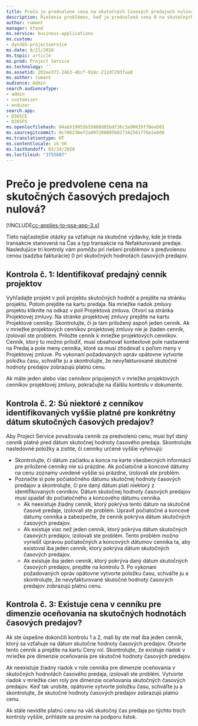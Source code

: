 ```yaml
---
title: Prečo je predvolene cena na skutočných časových predajoch nulová?
description: Riešenie problémov, keď je predvolená cena 0 na skutočných hodnotách času predaja.
author: rumant
manager: kfend
ms.service: business-applications
ms.custom:
- dyn365-projectservice
ms.date: 8/21/2018
ms.topic: article
ms.prod: Project Service
ms.technology: ''
ms.assetid: 202ee371-2863-4bcf-918c-212d7293faa8
ms.author: rumant
audience: Admin
search.audienceType:
- admin
- customizer
- enduser
search.app:
- D365CE
- D365PS
ms.openlocfilehash: 04ab519955b55088d85bdf36c3a90835f70ea501
ms.sourcegitcommit: 8c786230ef2a497280885b827162561776e2eb00
ms.translationtype: HT
ms.contentlocale: sk-SK
ms.lasthandoff: 03/24/2020
ms.locfileid: "3755607"
---
```

# <a name="why-is-price-defaulting-to-zero-on-time-sales-actuals"></a>Prečo je predvolene cena na skutočných časových predajoch nulová?

[!INCLUDE[cc-applies-to-psa-app-3.x](../includes/cc-applies-to-psa-app-3x.md)]

Tieto najčastejšie otázky sa vzťahuje na skutočné výdavky, kde je trieda transakcie stanovená na Čas a typ transakcie na Nefakturované predaje. Nasledujúce tri kontroly vám pomôžu pri riešení problémov s predvolenou cenou (sadzba fakturácie) 0 pri skutočných hodnotách časových predajov.

## <a name="check-1-identify-the-sales-price-list-for-the-project"></a>Kontrola č. 1: Identifikovať predajný cenník projektov

Vyhľadajte projekt v poli projektu skutočných hodnôt a prejdite na stránku projektu. Potom prejdite na kartu predaja. Na mriežke riadok zmluvy projektu kliknite na odkaz v poli Projektová zmluva. Otvorí sa stránka Projektovej zmluvy. Na stránke projektovej zmluvy prejdite na kartu Projektové cenníky. Skontrolujte, či je tam priložený aspoň jeden cenník. Ak v mriežke projektových cenníkov projektovej zmluvy nie je žiaden cenník, izolovali ste problém. Priložte cenník k mriežke projektových cenníkov. Cenník, ktorý tu možno priložiť, musí obsahovať kontextové pole nastavené na Predaj a pole meny cenníka, ktoré sa musí zhodovať s poľom meny v Projektovej zmluve. Po vykonaní požadovaných opráv opätovne vytvorte položku času, schváľte ju a skontrolujte, že nevyfakturované skutočné hodnoty predajov zobrazujú platnú cenu. 

Ak máte jeden alebo viac cenníkov pripojených v mriežke projektových cenníkov projektovej zmluvy, pokračujte na ďalšiu kontrolu v dokumente.

## <a name="check-2-are-any-of-the-price-lists-identified-above-valid-for-the-specific-date-of-the-time-sales-actual"></a>Kontrola č. 2: Sú niektoré z cenníkov identifikovaných vyššie platné pre konkrétny dátum skutočných časových predajov?

Aby Project Service považovala cenník za predvolenú cenu, musí byť daný cenník platné pred dátum skutočnej hodnoty časového predaja. Skontrolujte nasledovné položky a zistite, či cenníky určené vyššie vyhovujú:
- Skontrolujte, či dátum začiatku a konca na karte všeobecných informácií pre priložené cenníky nie sú prázdne. Ak počiatočné a koncové dátumy na cenu zoznamy uvedené vyššie sú prázdne, izolovali ste problém. 
- Poznačte si pole počiatočného dátumu skutočnej hodnoty časových predajov a skontrolujte, či pre daný dátum platí niektorý z identifikovaných cenníkov. Dátum skutočnej hodnoty časových predajov musí spadať do počiatočného a koncového dátumu cenníka. 
    - Ak neexistuje žiadny cenník, ktorý pokrýva tento dátum na skutočné časové predaje, izolovali ste problém. Upraviť počiatočné a koncové dátumy cenníka a zabezpečte, že cenník pokrýva dátum skutočných časových predajov. 
    - Ak existuje viac než jeden cenník, ktorý pokrýva dátum skutočných časových predajov, izolovali ste problém. Tento problém možno vyriešiť úpravou počiatočných a koncových dátumov cenníka ta, aby existoval iba jeden cenník, ktorý pokrýva dátum skutočných časových predajov. 
    - Ak existuje iba jeden cenník, ktorý pokrýva daný dátum skutočných časových predajov, prejdite na kontrolu 3.
Po vykonaní požadovaných opráv opätovne vytvorte položku času, schváľte ju a skontrolujte, že nevyfakturované skutočné hodnoty časových predajov zobrazujú platnú cenu.

## <a name="check-3-is-there-a-price-in-the-price-list-for-the-pricing-dimensions-on-the-time-sales-actual"></a>Kontrola č. 3: Existuje cena v cenníku pre dimenzie oceňovania na skutočných hodnotách časových predajov?

Ak ste úspešne dokončili kontrolu 1 a 2, mali by ste mať iba jeden cenník, ktorý sa vzťahuje na dátum skutočne hodnoty časových predajov. Otvorte tento cenník a prejdite na kartu Ceny rol. Skontrolujte, že existuje riadok v mriežke pre dimenzie oceňovania pre skutočné hodnoty časových predajov.

Ak neexistuje žiadny riadok v role cenníka pre dimenzie oceňovania v skutočných hodnotách časového predaja, izolovali ste problém. Vytvorte riadok v mriežke cien roly pre dimenzie oceňovania skutočných časových predajov. Keď tak urobíte, opätovne vytvorte položku času, schváľte ju a skontrolujte, že skutočné hodnoty časových predajov zobrazujú platnú cenu.

Ak stále nevidíte platnú cenu na váš skutočný čas predaja po týchto troch kontroly vyššie, prihláste sa prosím na podporu lístok. 


